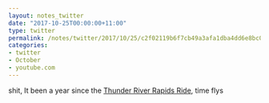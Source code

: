 ```yaml
---
layout: notes_twitter
date: "2017-10-25T00:00:00+11:00"
type: twitter
permalink: /notes/twitter/2017/10/25/c2f02119b6f7cb49a3afa1dba4dd6e8bc075a759.html
categories:
- twitter
- October
- youtube.com
---
```

shit, It been a year since the [Thunder River Rapids Ride](https://en.wikipedia.org/wiki/Thunder_River_Rapids_Ride#2016_incident_and_closure), time flys
